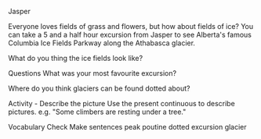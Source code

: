 Jasper

Everyone loves fields of grass and flowers, but how about fields of ice? You can take a 5 and a half hour excursion from Jasper to see Alberta's famous Columbia Ice Fields Parkway along the Athabasca glacier.

What do you thing the ice fields look like?

Questions
What was your most favourite excursion?

Where do you think glaciers can be found dotted about?

Activity - Describe the picture
Use the present continuous to describe pictures.
e.g. "Some climbers are resting under a tree."

Vocabulary Check
Make sentences
peak
poutine
dotted excursion
glacier


